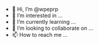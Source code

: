 - 👋 Hi, I’m @wpeprp
- 👀 I’m interested in ...
- 🌱 I’m currently learning ...
- 💞️ I’m looking to collaborate on ...
- 📫 How to reach me ...

<!---
wpeprp/wpeprp is a ✨ special ✨ repository because its `README.md` (this file) appears on your GitHub profile.
You can click the Preview link to take a look at your changes.
--->
